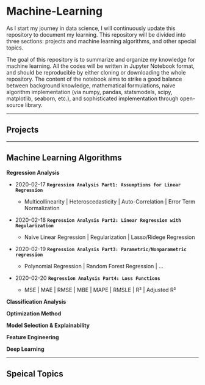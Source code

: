 # Machine-Learning

As I start my journey in data science, I will continuously update this repository to document my learning. This repository will be divided into three sections: projects and machine learning algorithms, and other special topics.

The goal of this repository is to summarize and organize my knowledge for machine learning. All the codes will be written in Jupyter Notebook format, and should be reproducible by either cloning or downloading the whole repository. The content of the notebook aims to strike a good balance between background knowledge, mathematical formulations, naive algorithm implementation (via numpy, pandas, statsmodels, scipy, matplotlib, seaborn, etc.), and sophisticated implementation through open-source library.

---
## Projects




---
## Machine Learning Algorithms

**Regression Analysis**
* 2020-02-17 **`Regression Analysis Part1: Assumptions for Linear Regression`**
    * Multicollinearity | Heteroscedasticity | Auto-Correlation | Error Term Normalization
    
* 2020-02-18 **`Regression Analysis Part2: Linear Regression with Regularization`**
    * Naive Linear Regression | Regularization | Lasso/Ridege Regression
    
* 2020-02-19 **`Regression Analysis Part3: Parametric/Nonparametric regression`**
    * Polynomial Regression | Random Forest Regression | ...
    
* 2020-02-20 **`Regression Analysis Part4: Loss Functions`**
    * MSE | MAE | RMSE | MBE | MAPE | RMSLE | R² | Adjusted R²

**Classification Analysis**



**Optimization Method**


**Model Selection & Explainability**


**Feature Engineering**


**Deep Learning**



---
## Speical Topics

